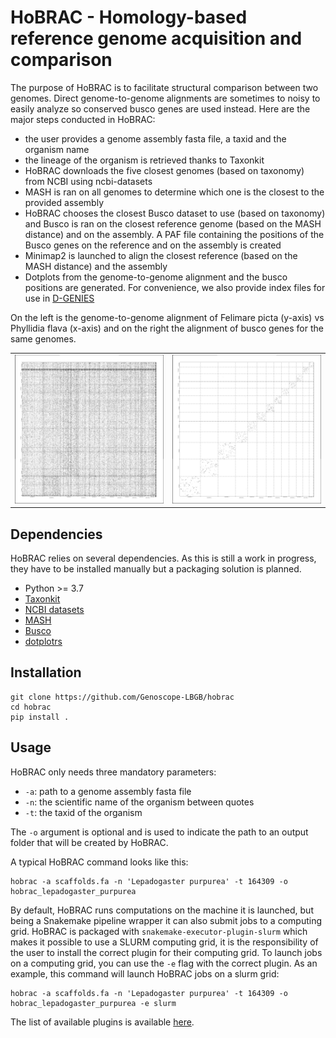 # HoBRAC - Homology-based reference genome acquisition and comparison

The purpose of HoBRAC is to facilitate structural comparison between two genomes. Direct genome-to-genome alignments are sometimes to noisy to easily analyze so conserved busco genes are used instead. Here are the major steps conducted in HoBRAC:
  - the user provides a genome assembly fasta file, a taxid and the organism name
  - the lineage of the organism is retrieved thanks to Taxonkit
  - HoBRAC downloads the five closest genomes (based on taxonomy) from NCBI using ncbi-datasets
  - MASH is ran on all genomes to determine which one is the closest to the provided assembly
  - HoBRAC chooses the closest Busco dataset to use (based on taxonomy) and Busco is ran on the closest reference genome (based on the MASH distance) and on the assembly. A PAF file containing the positions of the Busco genes on the reference and on the assembly is created
  - Minimap2 is launched to align the closest reference (based on the MASH distance) and the assembly
  - Dotplots from the genome-to-genome alignment and the busco positions are generated. For convenience, we also provide index files for use in [D-GENIES](https://dgenies.toulouse.inra.fr/)


On the left is the genome-to-genome alignment of Felimare picta (y-axis) vs Phyllidia flava (x-axis) and on the right the alignment of busco genes for the same genomes.

|  |  |
| ------- | ------- |
| ![](assets/dotplot_Felimare_picta_vs_Phyllidia_flava.png) | ![](assets/busco_Felimare_picta_vs_Phyllidia_flava.png) |


## Dependencies

HoBRAC relies on several dependencies. As this is still a work in progress, they have to be installed manually but a packaging solution is planned.
  - Python >= 3.7
  - [Taxonkit](https://github.com/shenwei356/taxonkit)
  - [NCBI datasets](https://github.com/ncbi/datasets) 
  - [MASH](https://github.com/marbl/Mash)
  - [Busco](https://gitlab.com/ezlab/busco)
  - [dotplotrs](https://github.com/Genoscope-LBGB/dotplotrs)

## Installation

```
git clone https://github.com/Genoscope-LBGB/hobrac
cd hobrac
pip install .
```

## Usage 

HoBRAC only needs three mandatory parameters:
  - `-a`: path to a genome assembly fasta file
  - `-n`: the scientific name of the organism between quotes
  - `-t`: the taxid of the organism

The `-o` argument is optional and is used to indicate the path to an output folder that will be created by HoBRAC.

A typical HoBRAC command looks like this:
```
hobrac -a scaffolds.fa -n 'Lepadogaster purpurea' -t 164309 -o hobrac_lepadogaster_purpurea
```

By default, HoBRAC runs computations on the machine it is launched, but being a Snakemake pipeline wrapper it can also submit jobs to a computing grid. HoBRAC is packaged with `snakemake-executor-plugin-slurm` which makes it possible to use a SLURM computing grid, it is the responsibility of the user to install the correct plugin for their computing grid. To launch jobs on a computing grid, you can use the `-e` flag with the correct plugin. As an example, this command will launch HoBRAC jobs on a slurm grid:
```
hobrac -a scaffolds.fa -n 'Lepadogaster purpurea' -t 164309 -o hobrac_lepadogaster_purpurea -e slurm
``` 

The list of available plugins is available [here](https://snakemake.github.io/snakemake-plugin-catalog/).